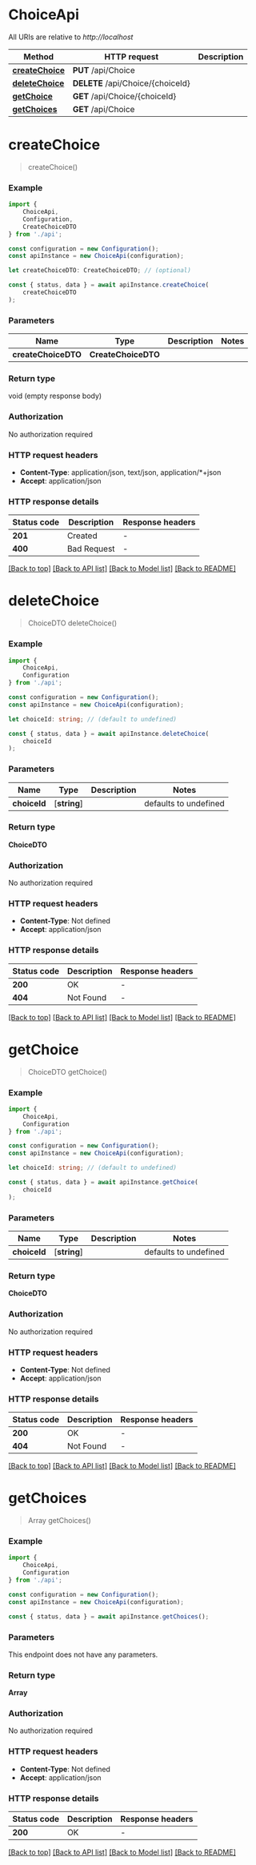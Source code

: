 # ChoiceApi

All URIs are relative to *http://localhost*

|Method | HTTP request | Description|
|------------- | ------------- | -------------|
|[**createChoice**](#createchoice) | **PUT** /api/Choice | |
|[**deleteChoice**](#deletechoice) | **DELETE** /api/Choice/{choiceId} | |
|[**getChoice**](#getchoice) | **GET** /api/Choice/{choiceId} | |
|[**getChoices**](#getchoices) | **GET** /api/Choice | |

# **createChoice**
> createChoice()


### Example

```typescript
import {
    ChoiceApi,
    Configuration,
    CreateChoiceDTO
} from './api';

const configuration = new Configuration();
const apiInstance = new ChoiceApi(configuration);

let createChoiceDTO: CreateChoiceDTO; // (optional)

const { status, data } = await apiInstance.createChoice(
    createChoiceDTO
);
```

### Parameters

|Name | Type | Description  | Notes|
|------------- | ------------- | ------------- | -------------|
| **createChoiceDTO** | **CreateChoiceDTO**|  | |


### Return type

void (empty response body)

### Authorization

No authorization required

### HTTP request headers

 - **Content-Type**: application/json, text/json, application/*+json
 - **Accept**: application/json


### HTTP response details
| Status code | Description | Response headers |
|-------------|-------------|------------------|
|**201** | Created |  -  |
|**400** | Bad Request |  -  |

[[Back to top]](#) [[Back to API list]](../README.md#documentation-for-api-endpoints) [[Back to Model list]](../README.md#documentation-for-models) [[Back to README]](../README.md)

# **deleteChoice**
> ChoiceDTO deleteChoice()


### Example

```typescript
import {
    ChoiceApi,
    Configuration
} from './api';

const configuration = new Configuration();
const apiInstance = new ChoiceApi(configuration);

let choiceId: string; // (default to undefined)

const { status, data } = await apiInstance.deleteChoice(
    choiceId
);
```

### Parameters

|Name | Type | Description  | Notes|
|------------- | ------------- | ------------- | -------------|
| **choiceId** | [**string**] |  | defaults to undefined|


### Return type

**ChoiceDTO**

### Authorization

No authorization required

### HTTP request headers

 - **Content-Type**: Not defined
 - **Accept**: application/json


### HTTP response details
| Status code | Description | Response headers |
|-------------|-------------|------------------|
|**200** | OK |  -  |
|**404** | Not Found |  -  |

[[Back to top]](#) [[Back to API list]](../README.md#documentation-for-api-endpoints) [[Back to Model list]](../README.md#documentation-for-models) [[Back to README]](../README.md)

# **getChoice**
> ChoiceDTO getChoice()


### Example

```typescript
import {
    ChoiceApi,
    Configuration
} from './api';

const configuration = new Configuration();
const apiInstance = new ChoiceApi(configuration);

let choiceId: string; // (default to undefined)

const { status, data } = await apiInstance.getChoice(
    choiceId
);
```

### Parameters

|Name | Type | Description  | Notes|
|------------- | ------------- | ------------- | -------------|
| **choiceId** | [**string**] |  | defaults to undefined|


### Return type

**ChoiceDTO**

### Authorization

No authorization required

### HTTP request headers

 - **Content-Type**: Not defined
 - **Accept**: application/json


### HTTP response details
| Status code | Description | Response headers |
|-------------|-------------|------------------|
|**200** | OK |  -  |
|**404** | Not Found |  -  |

[[Back to top]](#) [[Back to API list]](../README.md#documentation-for-api-endpoints) [[Back to Model list]](../README.md#documentation-for-models) [[Back to README]](../README.md)

# **getChoices**
> Array<ChoiceDTO> getChoices()


### Example

```typescript
import {
    ChoiceApi,
    Configuration
} from './api';

const configuration = new Configuration();
const apiInstance = new ChoiceApi(configuration);

const { status, data } = await apiInstance.getChoices();
```

### Parameters
This endpoint does not have any parameters.


### Return type

**Array<ChoiceDTO>**

### Authorization

No authorization required

### HTTP request headers

 - **Content-Type**: Not defined
 - **Accept**: application/json


### HTTP response details
| Status code | Description | Response headers |
|-------------|-------------|------------------|
|**200** | OK |  -  |

[[Back to top]](#) [[Back to API list]](../README.md#documentation-for-api-endpoints) [[Back to Model list]](../README.md#documentation-for-models) [[Back to README]](../README.md)

